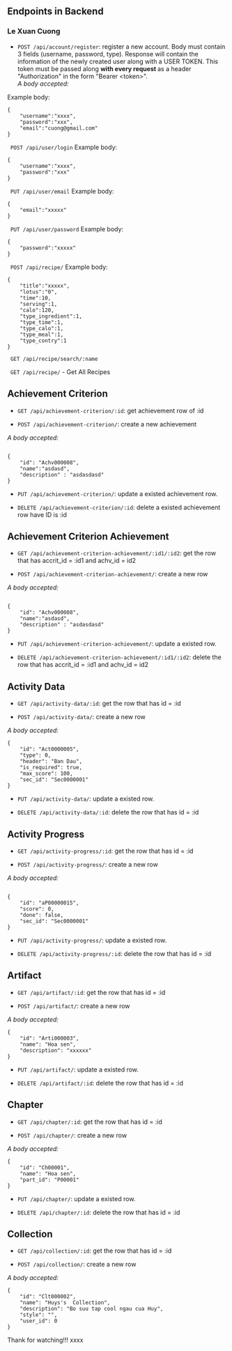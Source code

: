 ## Endpoints in Backend
### Le Xuan Cuong
- `POST /api/account/register`: register a new account. Body must contain 3 fields (username, password, type). Response will contain the information of the newly created user along with a USER TOKEN. This token must be passed along <b>with every request </b> as a header "Authorization" in the form "Bearer \<token>". <br>
<i>A body accepted:</i>

Example body:
```
{
    "username":"xxxx",
    "password":"xxx",
    "email":"cuong@gmail.com"
}
```

``` POST /api/user/login```
Example body:
```
{
    "username":"xxxx",
    "password":"xxx"
}
```

``` PUT /api/user/email```
Example body:
```
{
    "email":"xxxxx"
}
```

``` PUT /api/user/password```
Example body:
```
{
    "password":"xxxxx"
}
```

``` POST /api/recipe/```
Example body:
```
{
    "title":"xxxxx",
    "lotus":"0",
    "time":10,
    "serving":1,
    "calo":120,
    "type_ingredient":1,
    "type_time":1,
    "type_calo":1,
    "type_meal":1,
    "type_contry":1
}
```

``` GET /api/recipe/search/:name```

``` GET /api/recipe/``` - Get All Recipes


## Achievement Criterion

- `GET /api/achievement-criterion/:id`: get achievement row of :id

- `POST /api/achievement-criterion/`: create a new achievement

<i>A body accepted:</i>

```

{
    "id": "Achv000008",
    "name":"asdasd",
    "description" : "asdasdasd"
}

```

- `PUT /api/achievement-criterion/`: update a existed achievement row.

- `DELETE /api/achievement-criterion/:id`: delete a existed achievement row have ID is :id


## Achievement Criterion Achievement

- `GET /api/achievement-criterion-achievement/:id1/:id2`: get the row that has accrit_id = :id1 and achv_id = id2

- `POST /api/achievement-criterion-achievement/`: create a new row

<i>A body accepted:</i>

```

{
    "id": "Achv000008",
    "name":"asdasd",
    "description" : "asdasdasd"
}

```

- `PUT /api/achievement-criterion-achievement/`: update a existed row.

- `DELETE /api/achievement-criterion-achievement/:id1/:id2`: delete the row that has accrit_id = :id1 and achv_id = id2
  


## Activity Data

- `GET /api/activity-data/:id`: get the row that has id = :id

- `POST /api/activity-data/`: create a new row

<i>A body accepted:</i>

```
{
    "id": "Act0000005",
    "type": 0,
    "header": "Ban Dau",
    "is_required": true,
    "max_score": 100,
    "sec_id": "Sec0000001"
}

```

- `PUT /api/activity-data/`: update a existed row.

- `DELETE /api/activity-data/:id`: delete the row that has id = :id

## Activity Progress

- `GET /api/activity-progress/:id`: get the row that has id = :id

- `POST /api/activity-progress/`: create a new row

<i>A body accepted:</i>

```

{
    "id": "aP00000015",
    "score": 0,
    "done": false,
    "sec_id": "Sec0000001"
}

```

- `PUT /api/activity-progress/`: update a existed row.

- `DELETE /api/activity-progress/:id`: delete the row that has id = :id

## Artifact

- `GET /api/artifact/:id`: get the row that has id = :id

- `POST /api/artifact/`: create a new row

<i>A body accepted:</i>

```
{
    "id": "Arti000003",
    "name": "Hoa sen",
    "description": "xxxxxx"
}

```

- `PUT /api/artifact/`: update a existed row.

- `DELETE /api/artifact/:id`: delete the row that has id = :id
  

## Chapter

- `GET /api/chapter/:id`: get the row that has id = :id

- `POST /api/chapter/`: create a new row

<i>A body accepted:</i>

```
{
    "id": "Ch00001",
    "name": "Hoa sen",
    "part_id": "P00001"
}
```

- `PUT /api/chapter/`: update a existed row.

- `DELETE /api/chapter/:id`: delete the row that has id = :id


## Collection

- `GET /api/collection/:id`: get the row that has id = :id

- `POST /api/collection/`: create a new row

<i>A body accepted:</i>

```
{
    "id": "Clt000002",
    "name": "Huys's  Collection",
    "description": "Bo suu tap cool ngau cua Huy",
    "style": "",
    "user_id": 0
}
```
Thank for watching!!!
xxxx
